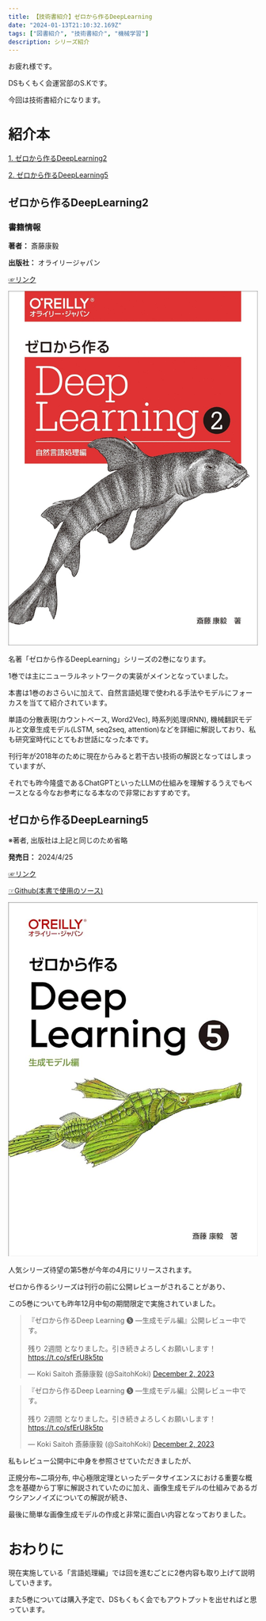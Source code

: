 ```yaml
---
title: 【技術書紹介】ゼロから作るDeepLearning 
date: "2024-01-13T21:10:32.169Z"
tags: ["図書紹介", "技術書紹介", "機械学習"]
description: シリーズ紹介
---
```


お疲れ様です。

DSもくもく会運営部のS.Kです。

今回は技術書紹介になります。

# 紹介本
[1. ゼロから作るDeepLearning2](#ゼロから作るdeeplearning2)

[2. ゼロから作るDeepLearning5](#ゼロから作るdeeplearning5)

## ゼロから作るDeepLearning2
### 書籍情報
**著者：** 斎藤康毅

**出版社：** オライリージャパン

[☞リンク](https://www.oreilly.co.jp/books/9784873118369/)

![bookcover](./dlbook2.jpg)

名著「ゼロから作るDeepLearning」シリーズの2巻になります。

1巻では主にニューラルネットワークの実装がメインとなっていました。

本書は1巻のおさらいに加えて、自然言語処理で使われる手法やモデルにフォーカスを当てて紹介されています。

単語の分散表現(カウントベース, Word2Vec), 時系列処理(RNN), 機械翻訳モデルと文章生成モデル(LSTM, seq2seq, attention)などを詳細に解説しており、私も研究室時代にとてもお世話になった本です。

刊行年が2018年のために現在からみると若干古い技術の解説となってはしまっていますが、

それでも昨今隆盛であるChatGPTといったLLMの仕組みを理解するうえでもベースとなる今なお参考になる本なので非常におすすめです。


## ゼロから作るDeepLearning5
※著者, 出版社は上記と同じのため省略

**発売日：** 2024/4/25

[☞リンク](https://note.com/koki0702/n/n546324125e93)

[☞Github(本書で使用のソース)](https://github.com/oreilly-japan/deep-learning-from-scratch-5)

![bk2](./dlbook5.jpg)

人気シリーズ待望の第5巻が今年の4月にリリースされます。

ゼロから作るシリーズは刊行の前に公開レビューがされることがあり、

この5巻についても昨年12月中旬の期間限定で実施されていました。

<blockquote class="twitter-tweet"><p lang="ja" dir="ltr">『ゼロから作るDeep Learning ❺ ―生成モデル編』公開レビュー中です。<br><br>残り 2週間 となりました。引き続きよろしくお願いします！<a href="https://t.co/sfErU8k5tp">https://t.co/sfErU8k5tp</a></p>&mdash; Koki Saitoh 斎藤康毅 (@SaitohKoki) <a href="https://twitter.com/SaitohKoki/status/1730868206280249533?ref_src=twsrc%5Etfw">December 2, 2023</a></blockquote> <script async src="https://platform.twitter.com/widgets.js" charset="utf-8"></script><blockquote class="twitter-tweet"><p lang="ja" dir="ltr">『ゼロから作るDeep Learning ❺ ―生成モデル編』公開レビュー中です。<br><br>残り 2週間 となりました。引き続きよろしくお願いします！<a href="https://t.co/sfErU8k5tp">https://t.co/sfErU8k5tp</a></p>&mdash; Koki Saitoh 斎藤康毅 (@SaitohKoki) <a href="https://twitter.com/SaitohKoki/status/1730868206280249533?ref_src=twsrc%5Etfw">December 2, 2023</a></blockquote> <script async src="https://platform.twitter.com/widgets.js" charset="utf-8"></script>

私もレビュー公開中に中身を参照させていただきましたが、

正規分布~二項分布, 中心極限定理といったデータサイエンスにおける重要な概念を基礎から丁寧に解説されていたのに加え、画像生成モデルの仕組みであるガウシアンノイズについての解説が続き、

最後に簡単な画像生成モデルの作成と非常に面白い内容となっておりました。

# おわりに
現在実施している「言語処理編」では回を進むごとに2巻内容も取り上げて説明していきます。

また5巻については購入予定で、DSもくもく会でもアウトプットを出せればと思っています。
